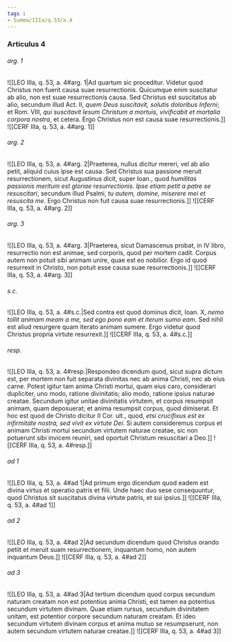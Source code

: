 ```yaml
---
tags : 
- Summa/IIIa/q.53/a.4
---
```


### Articulus 4

###### arg. 1
![[LEO IIIa, q. 53, a. 4#arg. 1|Ad quartum sic proceditur. Videtur quod Christus non fuerit causa suae resurrectionis. Quicumque enim suscitatur ab alio, non est suae resurrectionis causa. Sed Christus est suscitatus ab alio, secundum illud Act. II, *quem Deus suscitavit, solutis doloribus Inferni*; et Rom. VIII, *qui suscitavit Iesum Christum a mortuis, vivificabit et mortalia corpora nostra*, et cetera. Ergo Christus non est causa suae resurrectionis.]]
![[CERF IIIa, q. 53, a. 4#arg. 1]]

###### arg. 2
![[LEO IIIa, q. 53, a. 4#arg. 2|Praeterea, nullus dicitur mereri, vel ab alio petit, aliquid cuius ipse est causa. Sed Christus sua passione meruit resurrectionem, sicut Augustinus dicit, super Ioan., quod *humilitas passionis meritum est gloriae resurrectionis. Ipse etiam petit a patre se resuscitari*, secundum illud Psalmi, *tu autem, domine, miserere mei et resuscita me*. Ergo Christus non fuit causa suae resurrectionis.]]
![[CERF IIIa, q. 53, a. 4#arg. 2]]

###### arg. 3
![[LEO IIIa, q. 53, a. 4#arg. 3|Praeterea, sicut Damascenus probat, in IV libro, resurrectio non est animae, sed corporis, quod per mortem cadit. Corpus autem non potuit sibi animam unire, quae est eo nobilior. Ergo id quod resurrexit in Christo, non potuit esse causa suae resurrectionis.]]
![[CERF IIIa, q. 53, a. 4#arg. 3]]

###### s.c.
![[LEO IIIa, q. 53, a. 4#s.c.|Sed contra est quod dominus dicit, Ioan. X, *nemo tollit animam meam a me, sed ego pono eam et iterum sumo eam*. Sed nihil est aliud resurgere quam iterato animam sumere. Ergo videtur quod Christus propria virtute resurrexit.]]
![[CERF IIIa, q. 53, a. 4#s.c.]]

###### resp.
![[LEO IIIa, q. 53, a. 4#resp.|Respondeo dicendum quod, sicut supra dictum est, per mortem non fuit separata divinitas nec ab anima Christi, nec ab eius carne. Potest igitur tam anima Christi mortui, quam eius caro, considerari dupliciter, uno modo, ratione divinitatis; alio modo, ratione ipsius naturae creatae. Secundum igitur unitae divinitatis virtutem, et corpus resumpsit animam, quam deposuerat; et anima resumpsit corpus, quod dimiserat. Et hoc est quod de Christo dicitur II Cor. ult., quod, *etsi crucifixus est ex infirmitate nostra, sed vivit ex virtute Dei*. Si autem consideremus corpus et animam Christi mortui secundum virtutem naturae creatae, sic non potuerunt sibi invicem reuniri, sed oportuit Christum resuscitari a Deo.]]
![[CERF IIIa, q. 53, a. 4#resp.]]

###### ad 1
![[LEO IIIa, q. 53, a. 4#ad 1|Ad primum ergo dicendum quod eadem est divina virtus et operatio patris et filii. Unde haec duo sese consequuntur, quod Christus sit suscitatus divina virtute patris, et sui ipsius.]]
![[CERF IIIa, q. 53, a. 4#ad 1]]

###### ad 2
![[LEO IIIa, q. 53, a. 4#ad 2|Ad secundum dicendum quod Christus orando petiit et meruit suam resurrectionem, inquantum homo, non autem inquantum Deus.]]
![[CERF IIIa, q. 53, a. 4#ad 2]]

###### ad 3
![[LEO IIIa, q. 53, a. 4#ad 3|Ad tertium dicendum quod corpus secundum naturam creatam non est potentius anima Christi, est tamen ea potentius secundum virtutem divinam. Quae etiam rursus, secundum divinitatem unitam, est potentior corpore secundum naturam creatam. Et ideo secundum virtutem divinam corpus et anima mutuo se resumpserunt, non autem secundum virtutem naturae creatae.]]
![[CERF IIIa, q. 53, a. 4#ad 3]]

